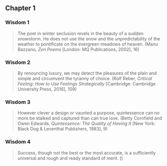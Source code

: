 <!--
Copyright (c) 2023 Eikloof
SPDX-License-Identifier: BSD-2-Clause-Patent
-->
## Chapter 1

### Wisdom 1

> The poet in winter seclusion revels in the beauty of a sudden snowstorm. He does not use the snow and the unpredictability of the weather to pontificate on the evergreen meadows of heaven. (Manu Bazzano, *Zen Poems* [London: MQ Publications, 2002], 16)

### Wisdom 2

> By renouncing luxury, we may detect the pleasures of the plain and simple and circumvent the tyranny of choice. (Rolf Reber, *Critical Feeling: How to Use Feelings Strategically* [Cambridge: Cambridge University Press, 2016], 109)

### Wisdom 3

> However clever a design or vaunted a purpose, quintessence can no more be stalked and captured than can true love. (Betty Cornfield and Owen Edwards, *Quintessence: The Quality of Having It* [New York: Black Dog & Leventhal Publishers, 1983], 9)

### Wisdom 4

> Success, though not the best or the most accurate, is a sufficiently universal and rough and ready standard of merit. ()
